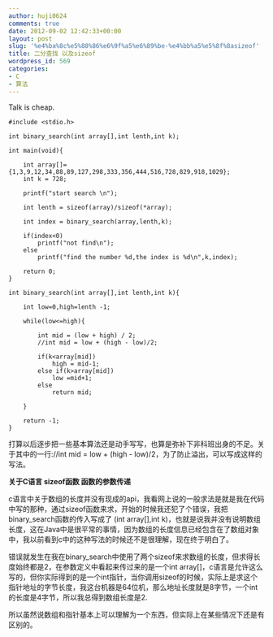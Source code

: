 ```yaml
---
author: huji0624
comments: true
date: 2012-09-02 12:42:33+00:00
layout: post
slug: '%e4%ba%8c%e5%88%86%e6%9f%a5%e6%89%be-%e4%bb%a5%e5%8f%8asizeof'
title: 二分查找 以及sizeof
wordpress_id: 569
categories:
- C
- 算法
---
```


Talk is cheap.

    
    
    
    #include <stdio.h>
    
    int binary_search(int array[],int lenth,int k);
    
    int main(void){
    	
    	int array[]={1,3,9,12,34,88,89,127,298,333,356,444,516,728,829,918,1029};
    	int k = 728;
    
    	printf("start search \n");
    
    	int lenth = sizeof(array)/sizeof(*array); 
    
    	int index = binary_search(array,lenth,k);
    
    	if(index<0)
    		printf("not find\n");
    	else
    		printf("find the number %d,the index is %d\n",k,index);
    
    	return 0;
    }
    
    int binary_search(int array[],int lenth,int k){
    
    	int low=0,high=lenth -1;
    
    	while(low<=high){
    		
    		int mid = (low + high) / 2;
    		//int mid = low + (high - low)/2;
    
    		if(k<array[mid])
    			high = mid-1;
    		else if(k>array[mid])
    			low =mid+1;
    		else
    			return mid;
    
    	}
    
    	return -1;
    }
    



打算以后逐步把一些基本算法还是动手写写，也算是弥补下非科班出身的不足。关于其中的一行://int mid = low + (high - low)/2，为了防止溢出，可以写成这样的写法。

**关于C语言 sizeof函数 函数的参数传递**

c语言中关于数组的长度并没有现成的api，我看网上说的一般求法是就是我在代码中写的那种，通过sizeof函数来求，开始的时候我还犯了个错误，我把binary_search函数的传入写成了 (int array[],int k)，也就是说我并没有说明数组长度，这在Java中是很平常的事情，因为数组的长度信息已经包含在了数组对象中，我以前看到c中的这种写法的时候还不是很理解，现在终于明白了。

错误就发生在我在binary_search中使用了两个sizeof来求数组的长度，但求得长度始终都是2，在参数定义中看起来传过来的是一个int array[]，c语言是允许这么写的，但你实际得到的是一个int指针，当你调用sizeof的时候，实际上是求这个指针地址的字节长度，我这台机器是64位机，那么地址长度就是8字节，一个int的长度是4字节，所以我总得到数组长度是2.

所以虽然说数组和指针基本上可以理解为一个东西，但实际上在某些情况下还是有区别的。

